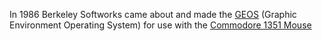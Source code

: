 In 1986 Berkeley Softworks came about and made the [GEOS][1] (Graphic
Environment Operating System) for use with the [Commodore 1351 Mouse][2]

[1]: https://en.wikipedia.org/wiki/GEOS_(8-bit_operating_system)
[2]: https://en.wikipedia.org/wiki/Commodore_1351